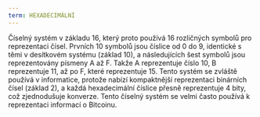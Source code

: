```yaml
---
term: HEXADECIMÁLNÍ
---
```


Číselný systém v základu 16, který proto používá 16 rozličných symbolů pro reprezentaci čísel. Prvních 10 symbolů jsou číslice od 0 do 9, identické s těmi v desítkovém systému (základ 10), a následujících šest symbolů jsou reprezentovány písmeny A až F. Takže A reprezentuje číslo 10, B reprezentuje 11, až po F, které reprezentuje 15. Tento systém se zvláště používá v informatice, protože nabízí kompaktnější reprezentaci binárních čísel (základ 2), a každá hexadecimální číslice přesně reprezentuje 4 bity, což zjednodušuje konverze. Tento číselný systém se velmi často používá k reprezentaci informací o Bitcoinu.